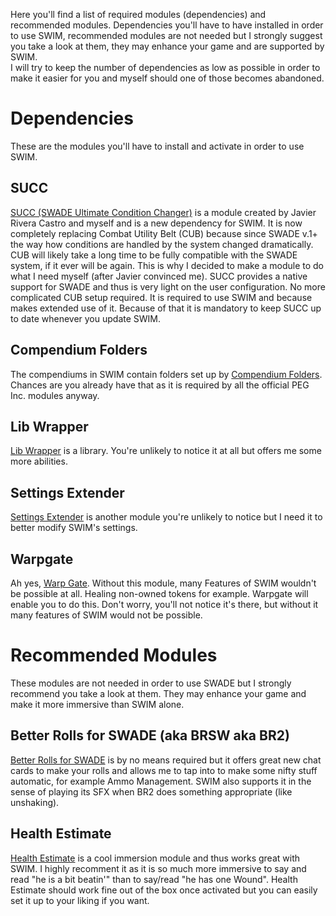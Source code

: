 Here you'll find a list of required modules (dependencies) and recommended modules. Dependencies you'll have to have installed in order to use SWIM, recommended modules are not needed but I strongly suggest you take a look at them, they may enhance your game and are supported by SWIM.  
I will try to keep the number of dependencies as low as possible in order to make it easier for you and myself should one of those becomes abandoned.

# Dependencies  
These are the modules you'll have to install and activate in order to use SWIM.

## SUCC  
[SUCC (SWADE Ultimate Condition Changer)](https://github.com/SalieriC/SUCC) is a module created by Javier Rivera Castro and myself and is a new dependency for SWIM. It is now completely replacing Combat Utility Belt (CUB) because since SWADE v.1+ the way how conditions are handled by the system changed dramatically. CUB will likely take a long time to be fully compatible with the SWADE system, if it ever will be again. This is why I decided to make a module to do what I need myself (after Javier convinced me). SUCC provides a native support for SWADE and thus is very light on the user configuration. No more complicated CUB setup required. It is required to use SWIM and because makes extended use of it. Because of that it is mandatory to keep SUCC up to date whenever you update SWIM.

## Compendium Folders
The compendiums in SWIM contain folders set up by [Compendium Folders](https://github.com/earlSt1/vtt-compendium-folders/). Chances are you already have that as it is required by all the official PEG Inc. modules anyway.

## Lib Wrapper
[Lib Wrapper](https://github.com/ruipin/fvtt-lib-wrapper) is a library. You're unlikely to notice it at all but offers me some more abilities.

## Settings Extender
[Settings Extender](https://gitlab.com/foundry-azzurite/settings-extender) is another module you're unlikely to notice but I need it to better modify SWIM's settings.

## Warpgate
Ah yes, [Warp Gate](https://github.com/trioderegion/warpgate/). Without this module, many Features of SWIM wouldn't be possible at all. Healing non-owned tokens for example. Warpgate will enable you to do this. Don't worry, you'll not notice it's there, but without it many features of SWIM would not be possible.

# Recommended Modules  
These modules are not needed in order to use SWADE but I strongly recommend you take a look at them. They may enhance your game and make it more immersive than SWIM alone.

## Better Rolls for SWADE (aka BRSW aka BR2)
[Better Rolls for SWADE](https://github.com/javierriveracastro/betteroll-swade) is by no means required but it offers great new chat cards to make your rolls and allows me to tap into to make some nifty stuff automatic, for example Ammo Management. SWIM also supports it in the sense of playing its SFX when BR2 does something appropriate (like unshaking).

## Health Estimate
[Health Estimate](https://foundryvtt.com/packages/healthEstimate/) is a cool immersion module and thus works great with SWIM. I highly recomment it as it is so much more immersive to say and read "he is a bit beatin'" than to say/read "he has one Wound". Health Estimate should work fine out of the box once activated but you can easily set it up to your liking if you want.  